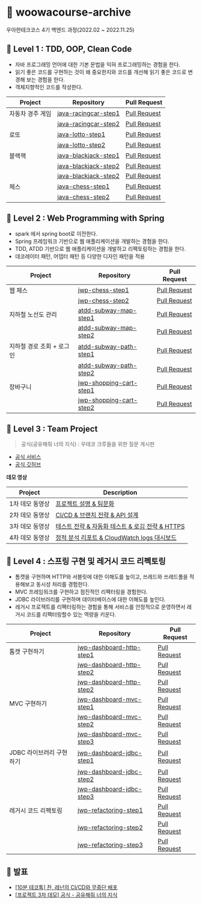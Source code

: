 # 🚀 woowacourse-archive
우아한테크코스 4기 백엔드 과정(2022.02 ~ 2022.11.25)

## 🥚 Level 1 : TDD, OOP, Clean Code

- 자바 프로그래밍 언어에 대한 기본 문법을 익혀 프로그래밍하는 경험을 한다.
- 읽기 좋은 코드를 구현하는 것이 왜 중요한지와 코드를 개선해 읽기 좋은 코드로 변경해 보는 경험을 한다.
- 객체지향적인 코드를 작성한다.

|Project|Repository|Pull Request|
|-|---|---|
|자동차 경주 게임|[java-racingcar-step1](https://github.com/brorae/java-racingcar/tree/step1)|[Pull Request](https://github.com/woowacourse/java-racingcar/pull/294)
||[java-racingcar-step2](https://github.com/brorae/java-racingcar/tree/step2)|[Pull Request](https://github.com/woowacourse/java-racingcar/pull/350)|
|로또|[java-lotto-step1](https://github.com/brorae/java-lotto/tree/step1)|[Pull Request](https://github.com/woowacourse/java-lotto/pull/375)
||[java-lotto-step2](https://github.com/brorae/java-lotto/tree/step2)|[Pull Request](https://github.com/woowacourse/java-lotto/pull/473)|
|블랙잭|[java-blackjack-step1](https://github.com/brorae/java-blackjack/tree/step1)|[Pull Request](https://github.com/woowacourse/java-blackjack/pull/264)
||[java-blackjack-step2](https://github.com/brorae/java-blackjack/tree/step2)|[Pull Request](https://github.com/woowacourse/java-blackjack/pull/340)|
||[java-blackjack-step2](https://github.com/brorae/java-blackjack/tree/step2)|[Pull Request](https://github.com/woowacourse/java-blackjack/pull/377)|
|체스|[java-chess-step1](https://github.com/brorae/java-chess/tree/step1)|[Pull Request](https://github.com/woowacourse/java-chess/pull/308)
||[java-chess-step2](https://github.com/brorae/java-chess/tree/step2)|[Pull Request](https://github.com/woowacourse/java-chess/pull/388)|

## 🐣 Level 2 : Web Programming with Spring
- spark 에서 spring boot로 이전한다.
- Spring 프레임워크 기반으로 웹 애플리케이션을 개발하는 경험을 한다.
- TDD, ATDD 기반으로 웹 애플리케이션을 개발하고 리팩토링하는 경험을 한다.
- 데코레이터 패턴, 어뎁터 패턴 등 다양한 디자인 패턴을 적용

|Project|Repository|Pull Request|
|-|---|---|
|웹 체스|[jwp-chess-step1](https://github.com/brorae/jwp-chess/tree/step1)|[Pull Request](https://github.com/woowacourse/jwp-chess/pull/393)|
||[jwp-chess-step2](https://github.com/brorae/jwp-chess/tree/step2)|[Pull Request](https://github.com/woowacourse/jwp-chess/pull/473)|
|지하철 노선도 관리|[atdd-subway-map-step1](https://github.com/brorae/atdd-subway-map/tree/step1)|[Pull Request](https://github.com/woowacourse/atdd-subway-map/pull/212)|
||[atdd-subway-map-step2](https://github.com/brorae/atdd-subway-map/tree/step2)|[Pull Request](https://github.com/woowacourse/atdd-subway-map/pull/325)|
|지하철 경로 조회 + 로그인|[atdd-subway-path-step1](https://github.com/brorae/atdd-subway-path/tree/step1)|[Pull Request](https://github.com/woowacourse/atdd-subway-path/pull/183)|
||[atdd-subway-path-step2](https://github.com/brorae/atdd-subway-path/tree/step2)|[Pull Request](https://github.com/woowacourse/atdd-subway-path/pull/279)|
|장바구니|[jwp-shopping-cart-step1](https://github.com/brorae/jwp-shopping-cart/tree/step1)|[Pull Request](https://github.com/woowacourse/jwp-shopping-cart/pull/24)|
||[jwp-shopping-cart-step2](https://github.com/brorae/jwp-shopping-cart/tree/step2)|[Pull Request](https://github.com/woowacourse/jwp-shopping-cart/pull/141)|

## 🐥 Level 3 : Team Project

> 공식(공유해줘 너의 지식) : 우테코 크루들을 위한 질문 게시판
- [공식 서비스](https://gongseek.site/)
- [공식 깃허브](https://github.com/woowacourse-teams/2022-gong-seek)

__데모 영상__

|Project|Description|
|-|---|
|1차 데모 동영상|[프로젝트 설명 & 팀문화](https://www.youtube.com/watch?v=REILvP6YXy4)|
|2차 데모 동영상|[CI/CD & 브랜치 전략 & API 설계](https://www.youtube.com/watch?v=6fya54RMtzA)|
|3차 데모 동영상|[테스트 전략 & 자동화 테스트 & 로깅 전략 & HTTPS](https://www.youtube.com/watch?v=ZA48GkZuEYY)|
|4차 데모 동영상|[정적 분석 리포트 & CloudWatch logs 대시보드](https://www.youtube.com/watch?v=QtfPt4WTAKk)|

## 🐔 Level 4 : 스프링 구현 및 레거시 코드 리펙토링

- 톰캣을 구현하며 HTTP와 서블릿에 대한 이해도를 높이고, 쓰레드와 쓰레드풀을 적용해보고 동시성 처리를 경험한다.
- MVC 프레임워크를 구현하고 점진적인 리팩터링을 경험한다.
- JDBC 라이브러리를 구현하며 데이터베이스에 대한 이해도를 높인다.
- 레거시 프로젝트를 리팩터링하는 경험을 통해 서비스를 안정적으로 운영하면서 레거시 코드를 리팩터링할수 있는 역량을 키운다.


|Project|Repository|Pull Request|
|-|---|---|
|톰캣 구현하기|[jwp-dashboard-http-step1](https://github.com/brorae/jwp-dashboard-http/tree/step1)|[Pull Request](https://github.com/woowacourse/jwp-dashboard-http/pull/168)|
||[jwp-dashboard-http-step2](https://github.com/brorae/jwp-dashboard-http/tree/step2)|[Pull Request](https://github.com/woowacourse/jwp-dashboard-http/pull/275)|
||[jwp-dashboard-http-step2](https://github.com/brorae/jwp-dashboard-http/tree/step2)|[Pull Request](https://github.com/woowacourse/jwp-dashboard-http/pull/301)|
|MVC 구현하기|[jwp-dashboard-mvc-step1](https://github.com/brorae/jwp-dashboard-mvc/tree/step1)|[Pull Request](https://github.com/woowacourse/jwp-dashboard-mvc/pull/170)|
||[jwp-dashboard-mvc-step2](https://github.com/brorae/jwp-dashboard-mvc/tree/step2)|[Pull Request](https://github.com/woowacourse/jwp-dashboard-mvc/pull/271)|
||[jwp-dashboard-mvc-step3](https://github.com/brorae/jwp-dashboard-mvc/tree/step3)|[Pull Request](https://github.com/woowacourse/jwp-dashboard-mvc/pull/304)|
|JDBC 라이브러리 구현하기|[jwp-dashboard-jdbc-step1](https://github.com/brorae/jwp-dashboard-jdbc/tree/step1)|[Pull Request](https://github.com/woowacourse/jwp-dashboard-jdbc/pull/95)|
||[jwp-dashboard-jdbc-step2](https://github.com/brorae/jwp-dashboard-jdbc/tree/step2)|[Pull Request](https://github.com/woowacourse/jwp-dashboard-jdbc/pull/179)|
||[jwp-dashboard-jdbc-step3](https://github.com/brorae/jwp-dashboard-jdbc/tree/step3)|[Pull Request](https://github.com/woowacourse/jwp-dashboard-jdbc/pull/248)|
|레거시 코드 리펙토링|[jwp-refactoring-step1](https://github.com/brorae/jwp-refactoring/tree/step1)|[Pull Request](https://github.com/woowacourse/jwp-refactoring/pull/219)|
||[jwp-refactoring-step2](https://github.com/brorae/jwp-refactoring/tree/step2)|[Pull Request](https://github.com/woowacourse/jwp-refactoring/pull/316)|
||[jwp-refactoring-step3](https://github.com/brorae/jwp-refactoring/tree/step3)|[Pull Request](https://github.com/woowacourse/jwp-refactoring/pull/421)|

## 🎤 발표
* [[10분 테코톡] 찬, 레넌의 CI/CD와 무중단 배포](https://www.youtube.com/watch?v=sIPU_VkrguI)
* [[프로젝트 3차 데모] 공식 - 공유해줘 너의 지식](https://www.youtube.com/watch?v=ZA48GkZuEYY)
